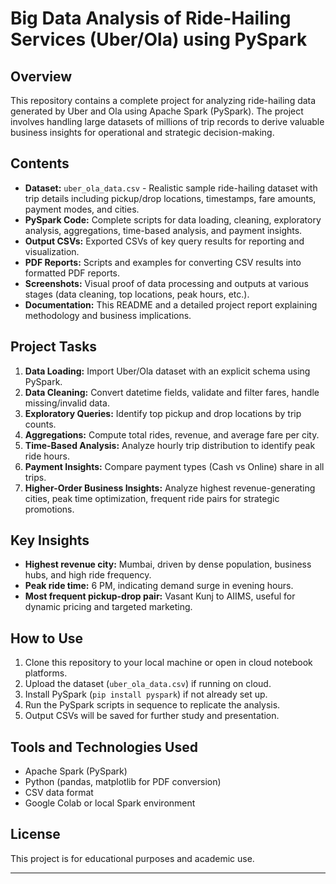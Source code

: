 # Big Data Analysis of Ride-Hailing Services (Uber/Ola) using PySpark

## Overview

This repository contains a complete project for analyzing ride-hailing data generated by Uber and Ola using Apache Spark (PySpark). The project involves handling large datasets of millions of trip records to derive valuable business insights for operational and strategic decision-making.

## Contents

- **Dataset:** `uber_ola_data.csv` - Realistic sample ride-hailing dataset with trip details including pickup/drop locations, timestamps, fare amounts, payment modes, and cities.
- **PySpark Code:** Complete scripts for data loading, cleaning, exploratory analysis, aggregations, time-based analysis, and payment insights.
- **Output CSVs:** Exported CSVs of key query results for reporting and visualization.
- **PDF Reports:** Scripts and examples for converting CSV results into formatted PDF reports.
- **Screenshots:** Visual proof of data processing and outputs at various stages (data cleaning, top locations, peak hours, etc.).
- **Documentation:** This README and a detailed project report explaining methodology and business implications.

## Project Tasks

1. **Data Loading:** Import Uber/Ola dataset with an explicit schema using PySpark.
2. **Data Cleaning:** Convert datetime fields, validate and filter fares, handle missing/invalid data.
3. **Exploratory Queries:** Identify top pickup and drop locations by trip counts.
4. **Aggregations:** Compute total rides, revenue, and average fare per city.
5. **Time-Based Analysis:** Analyze hourly trip distribution to identify peak ride hours.
6. **Payment Insights:** Compare payment types (Cash vs Online) share in all trips.
7. **Higher-Order Business Insights:** Analyze highest revenue-generating cities, peak time optimization, frequent ride pairs for strategic promotions.

## Key Insights

- **Highest revenue city:** Mumbai, driven by dense population, business hubs, and high ride frequency.
- **Peak ride time:** 6 PM, indicating demand surge in evening hours.
- **Most frequent pickup-drop pair:** Vasant Kunj to AIIMS, useful for dynamic pricing and targeted marketing.

## How to Use

1. Clone this repository to your local machine or open in cloud notebook platforms.
2. Upload the dataset (`uber_ola_data.csv`) if running on cloud.
3. Install PySpark (`pip install pyspark`) if not already set up.
4. Run the PySpark scripts in sequence to replicate the analysis.
5. Output CSVs will be saved for further study and presentation.

## Tools and Technologies Used

- Apache Spark (PySpark)
- Python (pandas, matplotlib for PDF conversion)
- CSV data format
- Google Colab or local Spark environment

## License

This project is for educational purposes and academic use.

---


